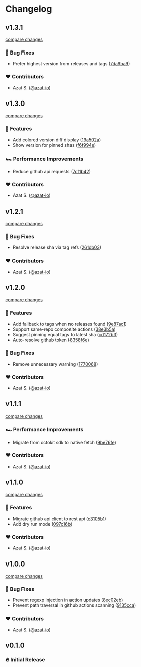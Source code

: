 # Changelog

## v1.3.1

[compare changes](https://github.com/azat-io/actions-up/compare/v1.3.0...v1.3.1)

### 🐞 Bug Fixes

- Prefer highest version from releases and tags ([7da9ba9](https://github.com/azat-io/actions-up/commit/7da9ba9))

### ❤️ Contributors

- Azat S. ([@azat-io](https://github.com/azat-io))

## v1.3.0

[compare changes](https://github.com/azat-io/actions-up/compare/v1.2.1...v1.3.0)

### 🚀 Features

- Add colored version diff display ([19a502a](https://github.com/azat-io/actions-up/commit/19a502a))
- Show version for pinned shas ([f6f994e](https://github.com/azat-io/actions-up/commit/f6f994e))

### 🏎 Performance Improvements

- Reduce github api requests ([7cf1b42](https://github.com/azat-io/actions-up/commit/7cf1b42))

### ❤️ Contributors

- Azat S. ([@azat-io](https://github.com/azat-io))

## v1.2.1

[compare changes](https://github.com/azat-io/actions-up/compare/v1.2.0...v1.2.1)

### 🐞 Bug Fixes

- Resolve release sha via tag refs ([261db03](https://github.com/azat-io/actions-up/commit/261db03))

### ❤️ Contributors

- Azat S. ([@azat-io](https://github.com/azat-io))

## v1.2.0

[compare changes](https://github.com/azat-io/actions-up/compare/v1.1.1...v1.2.0)

### 🚀 Features

- Add fallback to tags when no releases found ([9e87ac1](https://github.com/azat-io/actions-up/commit/9e87ac1))
- Support same-repo composite actions ([38e3b5a](https://github.com/azat-io/actions-up/commit/38e3b5a))
- Suggest pinning equal tags to latest sha ([cd172b3](https://github.com/azat-io/actions-up/commit/cd172b3))
- Auto-resolve github token ([8358f6e](https://github.com/azat-io/actions-up/commit/8358f6e))

### 🐞 Bug Fixes

- Remove unnecessary warning ([1770068](https://github.com/azat-io/actions-up/commit/1770068))

### ❤️ Contributors

- Azat S. ([@azat-io](https://github.com/azat-io))

## v1.1.1

[compare changes](https://github.com/azat-io/actions-up/compare/v1.1.0...v1.1.1)

### 🏎 Performance Improvements

- Migrate from octokit sdk to native fetch ([9be76fe](https://github.com/azat-io/actions-up/commit/9be76fe))

### ❤️ Contributors

- Azat S. ([@azat-io](https://github.com/azat-io))

## v1.1.0

[compare changes](https://github.com/azat-io/actions-up/compare/v1.0.0...v1.1.0)

### 🚀 Features

- Migrate github api client to rest api ([c3105b1](https://github.com/azat-io/actions-up/commit/c3105b1))
- Add dry run mode ([097c16b](https://github.com/azat-io/actions-up/commit/097c16b))

### ❤️ Contributors

- Azat S. ([@azat-io](https://github.com/azat-io))

## v1.0.0

[compare changes](https://github.com/azat-io/actions-up/compare/v0.1.0...v1.0.0)

### 🐞 Bug Fixes

- Prevent regexp injection in action updates ([8ec02eb](https://github.com/azat-io/actions-up/commit/8ec02eb))
- Prevent path traversal in github actions scanning ([9135cca](https://github.com/azat-io/actions-up/commit/9135cca))

### ❤️ Contributors

- Azat S. ([@azat-io](https://github.com/azat-io))

## v0.1.0

### 🔥️️ Initial Release
